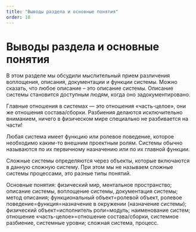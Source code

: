 ```yaml
---
title: "Выводы раздела и основные понятия"
order: 10
---
```


# Выводы раздела и основные понятия



В этом разделе мы обсудили мыслительный прием различения воплощения, описания, документации и функции системы. Можно сказать, что любое описание – это описание системы. Описание системы становится доступным людям, когда оно задокументировано.

Главные отношения в системах — это отношения «часть-целое», они же отношения состава/сборки. Разбиения делаются исключительно вниманием, ничего в физическом мире специально не разбивается на части!

Любая система имеет функцию или ролевое поведение, которое необходимо каким-то внешним проектным ролям. Системы обычно называются по их первичному назначению или по их главной функции.

Сложные системы определяются через объекты, которые включаются в данную сложную систему. При этом мы не называем сложные системы процессами, это разные типы понятий.

Основные понятия: физический мир, ментальное пространство; описание системы, воплощение системы, документация системы; метод описания; функциональный объект=ролевой объект, ролевое поведение=функция=назначение в окружении (назначение системы); физический объект=исполнитель роли=модуль; наименование систем; отношение «часть-целое»=отношение состава/сборки, системное разбиение, системные уровни; сложная система, процесс.


